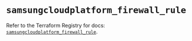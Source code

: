 # `samsungcloudplatform_firewall_rule`

Refer to the Terraform Registry for docs: [`samsungcloudplatform_firewall_rule`](https://registry.terraform.io/providers/samsungsdscloud/samsungcloudplatform/3.13.0/docs/resources/firewall_rule).
